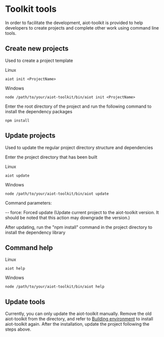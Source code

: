 # Toolkit tools

In order to facilitate the development, aiot-toolkit is provided to help developers to create projects and complete other work using command line tools.

## Create new projects

Used to create a project template

Linux

```
aiot init <ProjectName>
```

Windows

```
node /path/to/your/aiot-toolkit/bin/aiot init <ProjectName>
```

Enter the root directory of the project and run the following command to install the dependency packages

```
npm install
```

## Update projects

Used to update the regular project directory structure and dependencies

Enter the project directory that has been built

Linux

```
aiot update
```

Windows

```
node /path/to/your/aiot-toolkit/bin/aiot update
```

Command parameters:

-- force: Forced update (Update current project to the aiot-toolkit version. It should be noted that this action may downgrade the version.)

After updating, run the "npm install" command in the project directory to install the dependency library

## Command help

Linux

```
aiot help
```

Windows

```
node /path/to/your/aiot-toolkit/bin/aiot help
```

## Update tools

Currently, you can only update the aiot-toolkit manually. Remove the old aiot-toolkit from the directory, and refer to [Building environment](../概述/环境搭建.html) to install aiot-toolkit again. After the installation, update the project following the steps above.